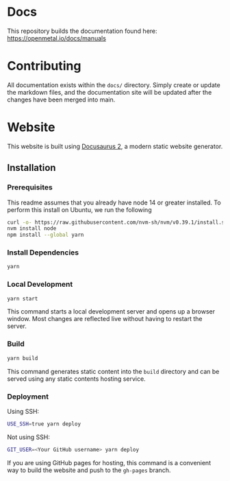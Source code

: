 # Docs
This repository builds the documentation found here: https://openmetal.io/docs/manuals

# Contributing
All documentation exists within the `docs/` directory. Simply create or update the markdown files, and the documentation site will be updated after the changes have been merged into main.


# Website

This website is built using [Docusaurus 2](https://docusaurus.io/), a modern
static website generator.

## Installation

### Prerequisites
This readme assumes that you already have node 14 or greater installed. To perform this install on Ubuntu, we run the following

```sh
curl -o- https://raw.githubusercontent.com/nvm-sh/nvm/v0.39.1/install.sh | bash
nvm install node
npm install --global yarn
```

### Install Dependencies
```sh
yarn
```

### Local Development

```sh
yarn start
```

This command starts a local development server and opens up a browser window.
Most changes are reflected live without having to restart the server.

### Build

```sh
yarn build
```

This command generates static content into the `build` directory and can be
served using any static contents hosting service.

### Deployment

Using SSH:

```sh
USE_SSH=true yarn deploy
```

Not using SSH:

```sh
GIT_USER=<Your GitHub username> yarn deploy
```

If you are using GitHub pages for hosting, this command is a convenient way
to build the website and push to the `gh-pages` branch.
